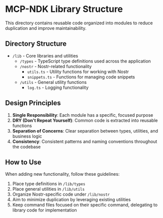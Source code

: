 # MCP-NDK Library Structure

This directory contains reusable code organized into modules to reduce duplication and improve maintainability.

## Directory Structure

- `/lib` - Core libraries and utilities
  - `/types` - TypeScript type definitions used across the application
  - `/nostr` - Nostr-related functionality
    - `utils.ts` - Utility functions for working with Nostr
    - `snippets.ts` - Functions for managing code snippets
  - `/utils` - General utility functions
    - `log.ts` - Logging functionality

## Design Principles

1. **Single Responsibility**: Each module has a specific, focused purpose
2. **DRY (Don't Repeat Yourself)**: Common code is extracted into reusable functions
3. **Separation of Concerns**: Clear separation between types, utilities, and business logic
4. **Consistency**: Consistent patterns and naming conventions throughout the codebase

## How to Use

When adding new functionality, follow these guidelines:

1. Place type definitions in `/lib/types`
2. Place general utilities in `/lib/utils`
3. Organize Nostr-specific code under `/lib/nostr`
4. Aim to minimize duplication by leveraging existing utilities
5. Keep command files focused on their specific command, delegating to library code for implementation
